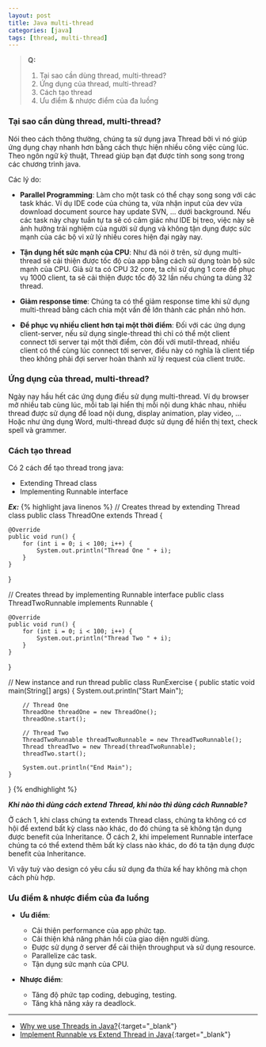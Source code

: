 ```yaml
---
layout: post
title: Java multi-thread
categories: [java]
tags: [thread, multi-thread]
---
```


> **Q:**
> 1. Tại sao cần dùng thread, multi-thread?
> 2. Ứng dụng của thread, multi-thread?
> 3. Cách tạo thread
> 4. Ưu điểm & nhược điểm của đa luồng

### Tại sao cần dùng thread, multi-thread?
Nói theo cách thông thường, chúng ta sử dụng java Thread bởi vì nó giúp ứng dụng chạy nhanh hơn bằng cách thực hiện nhiều công việc cùng lúc. Theo ngôn ngữ kỹ thuật, Thread giúp bạn đạt được tính song song trong các chương trình java.

Các lý do:
* **Parallel Programming**: Làm cho một task có thể chạy song song với các task khác. Ví dụ IDE code của chúng ta, vừa nhận input của dev vừa download document source hay update SVN, ... dưới background. Nếu các task này chạy tuần tự ta sẽ có cảm giác như IDE bị treo, việc này sẽ ảnh hưởng trải nghiệm của người sử dụng và không tận dụng được sức mạnh của các bộ vi xử lý nhiều cores hiện đại ngày nay.

* **Tận dụng hết sức mạnh của CPU**: Như đã nói ở trên, sử dụng multi-thread sẽ cải thiện được tốc độ của app bằng cách sử dụng toàn bộ sức mạnh của CPU. Giả sử ta có CPU 32 core, ta chỉ sử dụng 1 core để phục vụ 1000 client, ta sẽ cải thiện được tốc độ 32 lần nếu chúng ta dùng 32 thread.

* **Giảm response time**: Chúng ta có thể giảm response time khi sử dụng multi-thread bằng cách chia một vấn đề lớn thành các phần nhỏ hơn.

* **Để phục vụ nhiều client hơn tại một thời điểm**: Đối với các ứng dụng client-server, nếu sử dụng single-thread thì chỉ có thể một client connect tới server tại một thời điểm, còn đối với mutil-thread, nhiều client có thể cùng lúc connect tới server, điều này có nghĩa là client tiếp theo không phải đợi server hoàn thành xử lý request của client trước.


### Ứng dụng của thread, multi-thread?
Ngày nay hầu hết các ứng dụng điều sử dụng multi-thread. Ví dụ browser mở nhiều tab cùng lúc, mỗi tab lại hiển thị mỗi nội dung khác nhau, nhiều thread được sử dụng để load nội dung, display animation, play video, ... Hoặc như ứng dụng Word, multi-thread được sử dụng để hiển thị text, check spell và grammer.


### Cách tạo thread
Có 2 cách để tạo thread trong java:
* Extending Thread class
* Implementing Runnable interface

***Ex:***
{% highlight java linenos %}
// Creates thread by extending Thread class
public class ThreadOne extends Thread {

    @Override
    public void run() {
        for (int i = 0; i < 100; i++) {
            System.out.println("Thread One " + i);
        }
    }
}

// Creates thread by implementing Runnable interface
public class ThreadTwoRunnable implements Runnable {

    @Override
    public void run() {
        for (int i = 0; i < 100; i++) {
            System.out.println("Thread Two " + i);
        }
    }
}

// New instance and run thread
public class RunExercise {
    public static void main(String[] args) {
        System.out.println("Start Main");

        // Thread One
        ThreadOne threadOne = new ThreadOne();
        threadOne.start();

        // Thread Two
        ThreadTwoRunnable threadTwoRunnable = new ThreadTwoRunnable();
        Thread threadTwo = new Thread(threadTwoRunnable);
        threadTwo.start();

        System.out.println("End Main");
    }
}
{% endhighlight %}

***Khi nào thì dùng cách extend Thread, khi nào thì dùng cách Runnable?***

Ở cách 1, khi class chúng ta extends Thread class, chúng ta không có cơ hội để extend bất kỳ class nào khác, do đó chúng ta sẽ không tận dụng được benefit của Inheritance. Ở cách 2, khi impelement Runnable interface chúng ta có thể extend thêm bất kỳ class nào khác, do đó ta tận dụng được benefit của Inheritance.

Vì vậy tuỳ vào design có yêu cầu sử dụng đa thừa kế hay không mà chọn cách phù hợp.

### Ưu điểm & nhược điểm của đa luồng

* **Ưu điểm**:
    - Cải thiện performance của app phức tạp.
    - Cải thiện khả năng phản hồi của giao diện người dùng.
    - Được sử dụng ở server để cải thiện throughput và sử dụng resource.
    - Parallelize các task.
    - Tận dụng sức mạnh của CPU.

* **Nhược điểm**:
    - Tăng độ phức tạp coding, debuging, testing.
    - Tăng khả năng xảy ra deadlock.

------

* [Why we use Threads in Java?](https://javarevisited.blogspot.com/2017/03/why-we-use-threads-in-java.html#axzz6p8wehajw){:target="_blank"}
* [Implement Runnable vs Extend Thread in Java](https://www.geeksforgeeks.org/implement-runnable-vs-extend-thread-in-java/){:target="_blank"}